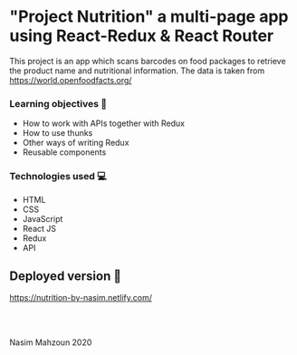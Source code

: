 
# "Project Nutrition" a multi-page app using React-Redux & React Router

  This project is an app which scans barcodes on food packages to retrieve the product name and nutritional information. The      data is taken from <link> https://world.openfoodfacts.org/ </link>

### Learning objectives 🧠

- How to work with APIs together with Redux
- How to use thunks
- Other ways of writing Redux
- Reusable components

### Technologies used 💻  

- HTML
- CSS 
- JavaScript 
- React JS
- Redux
- API


## Deployed version 🎯

https://nutrition-by-nasim.netlify.com/

<br>
<br>

<p> Nasim Mahzoun 2020 </p>





